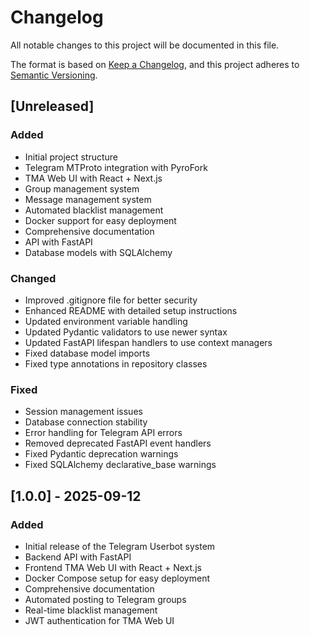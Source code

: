 # Changelog

All notable changes to this project will be documented in this file.

The format is based on [Keep a Changelog](https://keepachangelog.com/en/1.0.0/),
and this project adheres to [Semantic Versioning](https://semver.org/spec/v2.0.0.html).

## [Unreleased]

### Added
- Initial project structure
- Telegram MTProto integration with PyroFork
- TMA Web UI with React + Next.js
- Group management system
- Message management system
- Automated blacklist management
- Docker support for easy deployment
- Comprehensive documentation
- API with FastAPI
- Database models with SQLAlchemy

### Changed
- Improved .gitignore file for better security
- Enhanced README with detailed setup instructions
- Updated environment variable handling
- Updated Pydantic validators to use newer syntax
- Updated FastAPI lifespan handlers to use context managers
- Fixed database model imports
- Fixed type annotations in repository classes

### Fixed
- Session management issues
- Database connection stability
- Error handling for Telegram API errors
- Removed deprecated FastAPI event handlers
- Fixed Pydantic deprecation warnings
- Fixed SQLAlchemy declarative_base warnings

## [1.0.0] - 2025-09-12

### Added
- Initial release of the Telegram Userbot system
- Backend API with FastAPI
- Frontend TMA Web UI with React + Next.js
- Docker Compose setup for easy deployment
- Comprehensive documentation
- Automated posting to Telegram groups
- Real-time blacklist management
- JWT authentication for TMA Web UI